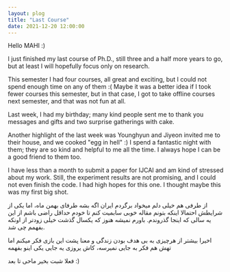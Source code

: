 ```yaml
---
layout: plog
title: "Last Course"
date: 2021-12-20 12:00:00
---
```


Hello MAHI :)

I just finished my last course of Ph.D., still three and a half more years to go, but at least I will hopefully focus only on research.

This semester I had four courses, all great and exciting, but I could not spend enough time on any of them :(
Maybe it was a better idea if I took fewer courses this semester, but in that case, I got to take offline courses next semester, and that was not fun at all.

Last week, I had my birthday; many kind people sent me to thank you messages and gifts and two surprise gatherings with cake.

Another highlight of the last week was Younghyun and Jiyeon invited me to their house, and we cooked "egg in hell" :)
I spend a fantastic night with them; they are so kind and helpful to me all the time. I always hope I can be a good friend to them too.

I have less than a month to submit a paper for IJCAI and am kind of stressed about my work. Still, the experiment results are not promising, and I could not even finish the code. I had high hopes for this one. I thought maybe this was my first big shot.

از طرفی هم خیلی دلم میخواد برگردم ایران اگه بشه طرفای بهمن ماه، اما یکی از شرایطش احتمالا اینکه بتونم مقاله خوبی سابمیت کنم تا خودم حداقل راضی باشم از این یه سالی که اینجا گذروندم. باورم نمیشه هنوز که یکسال گذشت خیلی زودتر از اونکه بفهمم چی شد.

اخیرا بیشتر از هرچیزی به بی هدف بودن زندگی و معنا پشت این بازی فکر میکنم اما تهش هم فکر به جایی نمیرسه، کاش یروزی یه جایی یکی اینو بفهمه

فعلا شبت بخیر ماحی
تا بعد :)
